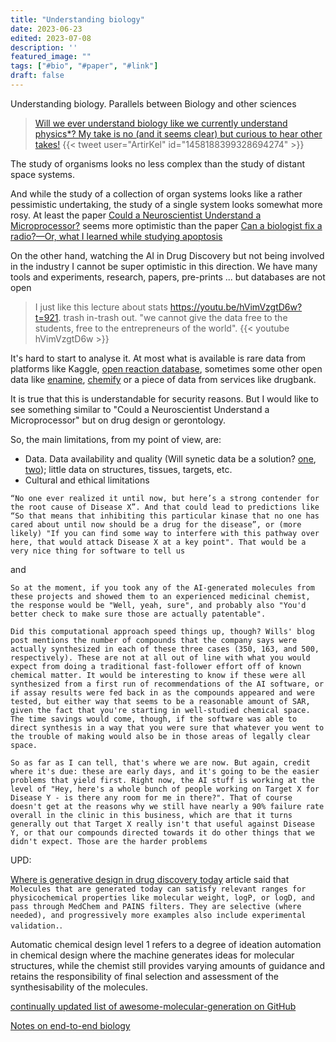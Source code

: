 ```yaml
---
title: "Understanding biology"
date: 2023-06-23
edited: 2023-07-08
description: ''
featured_image: ""
tags: ["#bio", "#paper", "#link"]
draft: false
---
```


Understanding biology. Parallels between Biology and other sciences

> [Will we ever understand biology like we currently understand physics*? My take is no (and it seems clear) but curious to hear other takes!](https://twitter.com/ArtirKel/status/1458188399328694274)
{{< tweet user="ArtirKel" id="1458188399328694274" >}}

The study of organisms looks no less complex than the study of distant space systems.

And while the study of a collection of organ systems looks like a rather pessimistic undertaking, the study of a single system looks somewhat more rosy.
At least the paper [Could a Neuroscientist Understand a Microprocessor?](https://journals.plos.org/ploscompbiol/article?id=10.1371/journal.pcbi.1005268) seems more optimistic than the paper [Can a biologist fix a radio?—Or, what I learned while studying apoptosis](https://www.cell.com/cancer-cell/pdf/S1535-6108(02)00133-2.pdf)

On the other hand, watching the AI in Drug Discovery but not being involved in the industry I cannot be super optimistic in this direction.
We have many tools and experiments, research, papers, pre-prints ... but databases are not open

> I just like this lecture about stats https://youtu.be/hVimVzgtD6w?t=921. trash in-trash out. "we cannot give the data free to the students, free to the entrepreneurs of the world". 
{{< youtube hVimVzgtD6w >}}

It's hard to start to analyse it.
At most what is available is rare data from platforms like Kaggle, [open reaction database](https://docs.open-reaction-database.org/en/latest/), sometimes some other open data like [enamine](https://enamine.net/compound-collections/real-compounds/real-database), [chemify](https://www.chemify.io/) or a piece of data from services like drugbank.

It is true that this is understandable for security reasons. 
But I would like to see something similar to "Could a Neuroscientist Understand a Microprocessor" but on drug design or gerontology. 

So, the main limitations, from my point of view, are:
* Data. Data availability and quality (Will synetic data be a solution? [one](https://arxiv.org/abs/1906.05221), [two](https://arxiv.org/abs/2004.14308)); little data on structures, tissues, targets, etc.
* Cultural and ethical limitations

`“No one ever realized it until now, but here’s a strong contender for the root cause of Disease X”. And that could lead to predictions like “So that means that inhibiting this particular kinase that no one has cared about until now should be a drug for the disease”, or (more likely) "If you can find some way to interfere with this pathway over here, that would attack Disease X at a key point". That would be a very nice thing for software to tell us`

and

`So at the moment, if you took any of the AI-generated molecules from these projects and showed them to an experienced medicinal chemist, the response would be "Well, yeah, sure", and probably also "You'd better check to make sure those are actually patentable". `

`Did this computational approach speed things up, though? Wills' blog post mentions the number of compounds that the company says were actually synthesized in each of these three cases (350, 163, and 500, respectively). These are not at all out of line with what you would expect from doing a traditional fast-follower effort off of known chemical matter. It would be interesting to know if these were all synthesized from a first run of recommendations of the AI software, or if assay results were fed back in as the compounds appeared and were tested, but either way that seems to be a reasonable amount of SAR, given the fact that you're starting in well-studied chemical space. The time savings would come, though, if the software was able to direct synthesis in a way that you were sure that whatever you went to the trouble of making would also be in those areas of legally clear space.`

`So as far as I can tell, that's where we are now. But again, credit where it's due: these are early days, and it's going to be the easier problems that yield first. Right now, the AI stuff is working at the level of "Hey, here's a whole bunch of people working on Target X for Disease Y - is there any room for me in there?". That of course doesn't get at the reasons why we still have nearly a 90% failure rate overall in the clinic in this business, which are that it turns generally out that Target X really isn't that useful against Disease Y, or that our compounds directed towards it do other things that we didn't expect. Those are the harder problems
`

UPD:

[Where is generative design in drug discovery today](https://medium.com/@leowossnig/where-is-generative-design-in-drug-discovery-today-7234945177cf) article said that `Molecules that are generated today can satisfy relevant ranges for physicochemical properties like molecular weight, logP, or logD, and pass through MedChem and PAINS filters. They are selective (where needed), and progressively more examples also include experimental validation.`.

Automatic chemical design level 1 refers to a degree of ideation automation in chemical design where the machine generates ideas for molecular structures, while the chemist still provides varying amounts of guidance and retains the responsibility of final selection and assessment of the synthesisability of the molecules.

[continually updated list of awesome-molecular-generation on GitHub](https://github.com/amorehead/awesome-molecular-generation)

[Notes on end-to-end biology](https://nintil.com/biology-llms)